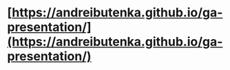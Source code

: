 # [https://andreibutenka.github.io/ga-presentation/](https://andreibutenka.github.io/ga-presentation/)

